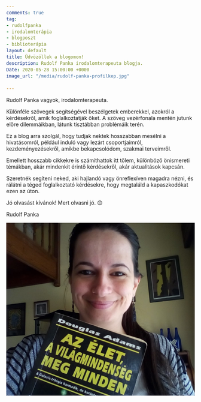 ```yaml
---
comments: true
tag:
- rudolfpanka
- irodalomterápia
- blogposzt
- biblioterápia
layout: default
title: Üdvözöllek a blogomon!
description: Rudolf Panka irodalomterapeuta blogja.
Date: 2020-05-28 15:00:00 +0000
image_url: "/media/rudolf-panka-profilkep.jpg"

---
```

Rudolf Panka vagyok, irodalomterapeuta.

Különféle szövegek segítségével beszélgetek emberekkel, azokról a kérdésekről, amik foglalkoztatják őket. A szöveg vezérfonala mentén jutunk előre dilemmáikban, látunk tisztábban problémáik terén.  
   
Ez a blog arra szolgál, hogy tudjak nektek hosszabban mesélni a hivatásomról, például induló vagy lezárt csoportjaimról, kezdeményezésekről, amikbe bekapcsolódom, szakmai terveimről.  
   
Emellett hosszabb cikkekre is számíthattok itt tőlem, különböző önismereti témákban, akár mindenkit érintő kérdésekről, akár aktualitások kapcsán.   
   
Szeretnék segíteni neked, aki hajlandó vagy önreflexíven magadra nézni, és rálátni a téged foglalkoztató kérdésekre, hogy megtaláld a kapaszkodókat ezen az úton.

Jó olvasást kívánok! Mert olvasni jó. 😊  
   
Rudolf Panka

![](/media/rudolf-panka-profilkep.jpg)